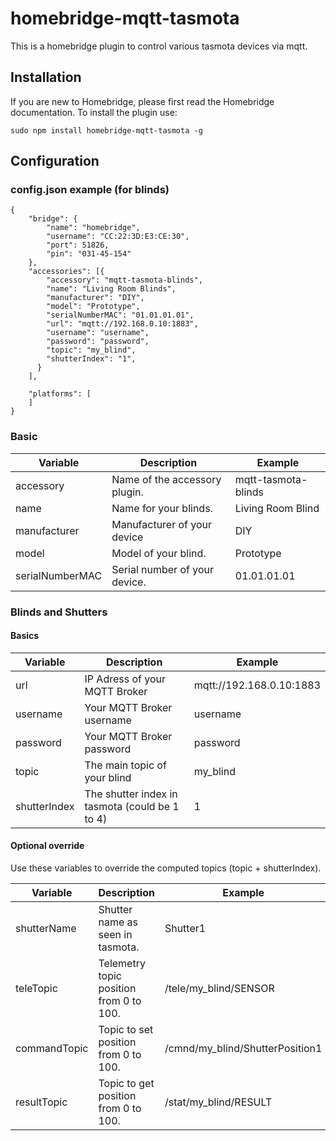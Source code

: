 # homebridge-mqtt-tasmota
This is a homebridge plugin to control various tasmota devices via mqtt.

## Installation

If you are new to Homebridge, please first read the Homebridge documentation. To install the plugin use:
```
sudo npm install homebridge-mqtt-tasmota -g
```

## Configuration

### config.json example (for blinds)
```
{
    "bridge": {
        "name": "homebridge",
        "username": "CC:22:3D:E3:CE:30",
        "port": 51826,
        "pin": "031-45-154"
    },
    "accessories": [{
        "accessory": "mqtt-tasmota-blinds",
        "name": "Living Room Blinds",
        "manufacturer": "DIY",
        "model": "Prototype",
        "serialNumberMAC": "01.01.01.01",
        "url": "mqtt://192.168.0.10:1883",
        "username": "username",
        "password": "password",
        "topic": "my_blind",
        "shutterIndex": "1",
      }
    ],

    "platforms": [
    ]
}
```
### Basic
| Variable | Description | Example |
| --- | --- | --- |
| accessory | Name of the accessory plugin. | mqtt-tasmota-blinds |
| name | Name for your blinds. | Living Room Blind |
| manufacturer | Manufacturer of your device | DIY |
| model | Model of your blind. | Prototype |
| serialNumberMAC | Serial number of your device. | 01.01.01.01 |


### Blinds and Shutters
#### Basics
| Variable | Description | Example |
| --- | --- | --- |
| url| IP Adress of your MQTT Broker | mqtt://192.168.0.10:1883 |
| username | Your MQTT Broker username | username |
| password | Your MQTT Broker password | password|
| topic | The main topic of your blind | my_blind |
| shutterIndex | The shutter index in tasmota (could be 1 to 4) | 1 |

#### Optional override
Use these variables to override the computed topics (topic + shutterIndex). 

| Variable | Description | Example | Default Value
| --- | --- | --- | --- |
| shutterName | Shutter name as seen in tasmota. | Shutter1 | Shutter{shutterIndex} |
| teleTopic | Telemetry topic position from 0 to 100. | /tele/my_blind/SENSOR | /tele/{topic}/SENSOR |
| commandTopic | Topic to set position from 0 to 100. | /cmnd/my_blind/ShutterPosition1 | /cmnd/{topic}/ShutterPosition{shutterIndex} |
| resultTopic | Topic to get position from 0 to 100. | /stat/my_blind/RESULT | /stat/{topic}/RESULT |
